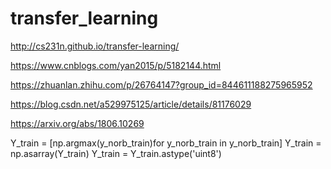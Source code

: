 # transfer_learning

http://cs231n.github.io/transfer-learning/

https://www.cnblogs.com/yan2015/p/5182144.html

https://zhuanlan.zhihu.com/p/26764147?group_id=844611188275965952

https://blog.csdn.net/a529975125/article/details/81176029

https://arxiv.org/abs/1806.10269


Y_train = [np.argmax(y_norb_train)for y_norb_train in y_norb_train]
Y_train = np.asarray(Y_train)
Y_train = Y_train.astype('uint8')

